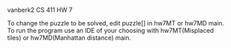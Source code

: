 vanberk2
CS 411
HW 7

To change the puzzle to be solved, edit puzzle[] in hw7MT or hw7MD main.
To run the program use an IDE of your choosing with hw7MT(Misplaced tiles) or hw7MD(Manhattan distance) main.